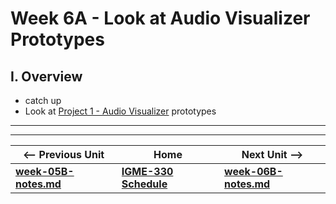 # Week 6A - Look at Audio Visualizer Prototypes

## I. Overview
- catch up
- Look at [Project 1 - Audio Visualizer](../projects/project-1.md) prototypes

<hr><hr>

| <-- Previous Unit | Home | Next Unit -->
| --- | --- | --- 
| [**week-05B-notes.md**](week-05B-notes.md)     |  [**IGME-330 Schedule**](../schedule.md) | [**week-06B-notes.md**](week-06B-notes.md)

